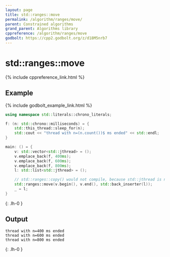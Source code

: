 ```yaml
---
layout: page
title: std::ranges::move
permalink: /algorithm/ranges/move/
parent: Constrained algorithms
grand_parent: Algorithms library
cppreference: /algorithm/ranges/move
godbolt: https://cpp2.godbolt.org/z/d18M5nrb7
---
```

# std::ranges::move

{% include cppreference_link.html %}

## Example

{% include godbolt_example_link.html %}

```cpp
using namespace std::literals::chrono_literals;

f: (n: std::chrono::milliseconds) = {
    std::this_thread::sleep_for(n);
    std::cout << "thread with n=(n.count())$ ms ended" << std::endl;
}

main: () = {
    v: std::vector<std::jthread> = ();
    v.emplace_back(f, 400ms);
    v.emplace_back(f, 600ms);
    v.emplace_back(f, 800ms);
    l: std::list<std::jthread> = ();

    // std::ranges::copy() would not compile, because std::jthread is noncopyable
    std::ranges::move(v.begin(), v.end(), std::back_inserter(l));
    _ = l;
}
```
{: .lh-0 }

## Output

```
thread with n=400 ms ended
thread with n=600 ms ended
thread with n=800 ms ended
```
{: .lh-0 }